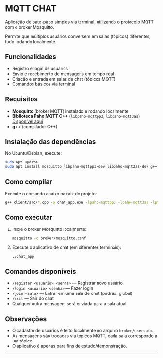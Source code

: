 
# MQTT CHAT

Aplicação de bate-papo simples via terminal, utilizando o protocolo MQTT com o broker Mosquitto. 

Permite que múltiplos usuários conversem em salas (tópicos) diferentes, tudo rodando localmente.

## Funcionalidades

- Registro e login de usuários
- Envio e recebimento de mensagens em tempo real
- Criação e entrada em salas de chat (tópicos MQTT)
- Comandos básicos via terminal

## Requisitos

- **Mosquitto** (broker MQTT) instalado e rodando localmente
- **Biblioteca Paho MQTT C++** (`libpaho-mqttpp3`, `libpaho-mqtt3as`) [Disponível aqui](https://github.com/eclipse-paho/paho.mqtt.cpp)
- **g++** (compilador C++)

## Instalação das dependências

No Ubuntu/Debian, execute:

```bash
sudo apt update
sudo apt install mosquitto libpaho-mqttpp3-dev libpaho-mqtt3as-dev g++
```

## Como compilar

Execute o comando abaixo na raiz do projeto:

```bash
g++ client/src/*.cpp -o chat_app.exe -lpaho-mqttpp3 -lpaho-mqtt3as -lpthread
```

## Como executar

1. Inicie o broker Mosquitto localmente:
    ```bash
    mosquitto -c broker/mosquitto.conf
    ```
2. Execute o aplicativo de chat (em diferentes terminais):
    ```bash
    ./chat_app
    ```

## Comandos disponíveis

- `/register <usuario> <senha>` — Registrar novo usuário
- `/login <usuario> <senha>` — Fazer login
- `/join <sala>` — Entrar em uma sala de chat (padrão: global)
- `/exit` — Sair do chat
- Qualquer outra mensagem será enviada para a sala atual

## Observações

- O cadastro de usuários é feito localmente no arquivo `broker/users.db`.
- As mensagens são trocadas via tópicos MQTT, cada sala corresponde a um tópico.
- O aplicativo é apenas para fins de estudo/demonstração.

---